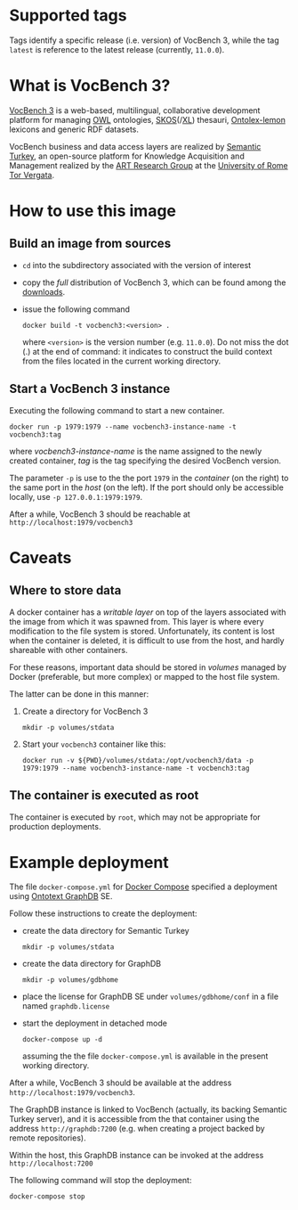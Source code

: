 Supported tags
==============

Tags identify a specific release (i.e. version) of VocBench 3, while the tag `latest` is reference to the latest release (currently, `11.0.0`).

What is VocBench 3?
===================

[VocBench 3](http://vocbench.uniroma2.it/) is a web-based, multilingual, collaborative development platform for managing [OWL](https://www.w3.org/TR/owl2-overview/) ontologies, [SKOS](https://www.w3.org/TR/skos-reference/)(/[XL](https://www.w3.org/TR/skos-reference/skos-xl.html)) thesauri, [Ontolex-lemon](https://www.w3.org/2016/05/ontolex/) lexicons and generic RDF datasets.

VocBench business and data access layers are realized by [Semantic Turkey](http://semanticturkey.uniroma2.it/), an open-source platform for Knowledge Acquisition and Management realized by the [ART Research Group](http://art.uniroma2.it/) at the [University of Rome Tor Vergata](http://www.uniroma2.it/).

How to use this image
=====================

Build an image from sources
---------------------------

* `cd` into the subdirectory associated with the version of interest
* copy the *full* distribution of VocBench 3, which can be found among the [downloads](https://bitbucket.org/art-uniroma2/vocbench3/downloads/).
* issue the following command

  `docker build -t vocbench3:<version> .`

  where `<version>` is the version number (e.g. `11.0.0`). Do not miss the dot (.) at the end of command: it indicates to construct the build context from the files located in the current working directory.

Start a VocBench 3 instance
---------------------------

Executing the following command to start a new container.

`docker run -p 1979:1979 --name vocbench3-instance-name -t vocbench3:tag`

where *vocbench3-instance-name* is the name assigned to the newly created container, *tag* is the tag specifying the desired VocBench version.

The parameter `-p` is use to the the port `1979` in the *container* (on the right) to the
same port in the *host* (on the left). If the port should only be accessible locally, use `-p 127.0.0.1:1979:1979`.

After a while, VocBench 3 should be reachable at `http://localhost:1979/vocbench3` 

Caveats
=======

Where to store data
-------------------

A docker container has a *writable layer* on top of the layers associated with the image from which it was spawned from. This layer is where every modification to the file system is stored. Unfortunately, its content is lost when the container is deleted, it is difficult to use from the host, and hardly shareable with other containers.

For these reasons, important data should be stored in *volumes* managed by Docker (preferable, but more complex) or mapped to the host file system.

The latter can be done in this manner:

1. Create a directory for VocBench 3

   `mkdir -p volumes/stdata`

2. Start your `vocbench3` container like this:

   `docker run -v ${PWD}/volumes/stdata:/opt/vocbench3/data -p 1979:1979 --name vocbench3-instance-name -t vocbench3:tag`

The container is executed as root
---------------------------------

The container is executed by `root`, which may not be appropriate for production deployments.


Example deployment
==================

The file `docker-compose.yml` for [Docker Compose](https://docs.docker.com/compose/) specified a deployment using [Ontotext GraphDB](http://graphdb.ontotext.com/) SE.

Follow these instructions to create the deployment:
 * create the data directory for Semantic Turkey
   
   `mkdir -p volumes/stdata`

 * create the data directory for GraphDB
   
   `mkdir -p volumes/gdbhome`

* place the license for GraphDB SE under `volumes/gdbhome/conf` in a file named `graphdb.license`

* start the deployment in detached mode

  `docker-compose up -d`

  assuming the the file `docker-compose.yml` is available in the present working directory.

After a while, VocBench 3 should be available at the address `http://localhost:1979/vocbench3`.

The GraphDB instance is linked to VocBench (actually, its backing Semantic Turkey server), and it is accessible from the that container using the address `http://graphdb:7200` (e.g. when creating a project backed by remote repositories).

Within the host, this GraphDB instance can be invoked at the address `http://localhost:7200`

The following command will stop the deployment:

`docker-compose stop`
